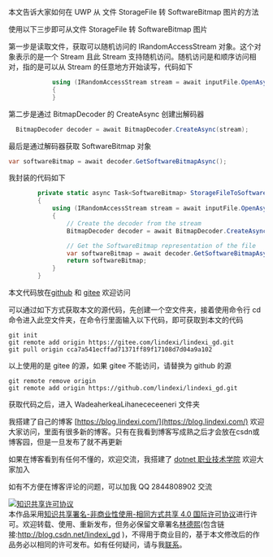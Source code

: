 
本文告诉大家如何在 UWP 从 文件 StorageFile 转 SoftwareBitmap 图片的方法

<!--more-->


<!-- CreateTime:2022/7/25 8:28:00 -->

<!-- 发布 -->
<!-- 博客 -->

使用以下三步即可从文件 StorageFile 转 SoftwareBitmap 图片

第一步是读取文件，获取可以随机访问的 IRandomAccessStream 对象。这个对象表示的是一个 Stream 且此 Stream 支持随机访问。随机访问是和顺序访问相对，指的是可以从 Stream 的任意地方开始读写，代码如下

```csharp
            using (IRandomAccessStream stream = await inputFile.OpenAsync(FileAccessMode.Read))
            {
            }
```

第二步是通过 BitmapDecoder 的 CreateAsync 创建出解码器

```csharp
  BitmapDecoder decoder = await BitmapDecoder.CreateAsync(stream);
```

最后是通过解码器获取 SoftwareBitmap 对象

```csharp
var softwareBitmap = await decoder.GetSoftwareBitmapAsync();
```

我封装的代码如下

```csharp
        private static async Task<SoftwareBitmap> StorageFileToSoftwareBitmapAsync(StorageFile inputFile)
        {
            using (IRandomAccessStream stream = await inputFile.OpenAsync(FileAccessMode.Read))
            {
                // Create the decoder from the stream
                BitmapDecoder decoder = await BitmapDecoder.CreateAsync(stream);

                // Get the SoftwareBitmap representation of the file
                var softwareBitmap = await decoder.GetSoftwareBitmapAsync();
                return softwareBitmap;
            }
        }
```

本文代码放在[github](https://github.com/lindexi/lindexi_gd/tree/cca7a541ecffad71371ff89f17108d7d04a9a102/WadeaherkeaLihanececeeneri) 和 [gitee](https://gitee.com/lindexi/lindexi_gd/tree/cca7a541ecffad71371ff89f17108d7d04a9a102/WadeaherkeaLihanececeeneri) 欢迎访问

可以通过如下方式获取本文的源代码，先创建一个空文件夹，接着使用命令行 cd 命令进入此空文件夹，在命令行里面输入以下代码，即可获取到本文的代码

```
git init
git remote add origin https://gitee.com/lindexi/lindexi_gd.git
git pull origin cca7a541ecffad71371ff89f17108d7d04a9a102
```

以上使用的是 gitee 的源，如果 gitee 不能访问，请替换为 github 的源

```
git remote remove origin
git remote add origin https://github.com/lindexi/lindexi_gd.git
```

获取代码之后，进入 WadeaherkeaLihanececeeneri 文件夹


我搭建了自己的博客 [https://blog.lindexi.com/](https://blog.lindexi.com/) 欢迎大家访问，里面有很多新的博客。只有在我看到博客写成熟之后才会放在csdn或博客园，但是一旦发布了就不再更新

如果在博客看到有任何不懂的，欢迎交流，我搭建了 [dotnet 职业技术学院](https://t.me/dotnet_campus) 欢迎大家加入

如有不方便在博客评论的问题，可以加我 QQ 2844808902 交流

<a rel="license" href="http://creativecommons.org/licenses/by-nc-sa/4.0/"><img alt="知识共享许可协议" style="border-width:0" src="https://licensebuttons.net/l/by-nc-sa/4.0/88x31.png" /></a><br />本作品采用<a rel="license" href="http://creativecommons.org/licenses/by-nc-sa/4.0/">知识共享署名-非商业性使用-相同方式共享 4.0 国际许可协议</a>进行许可。欢迎转载、使用、重新发布，但务必保留文章署名[林德熙](http://blog.csdn.net/lindexi_gd)(包含链接:http://blog.csdn.net/lindexi_gd )，不得用于商业目的，基于本文修改后的作品务必以相同的许可发布。如有任何疑问，请与我[联系](mailto:lindexi_gd@163.com)。